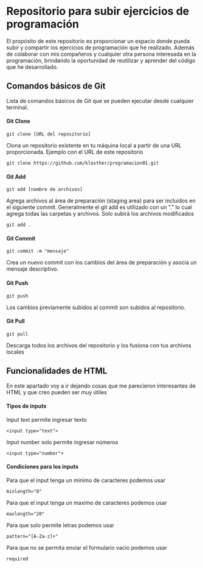 # Repositorio para subir ejercicios de programación

El propósito de este repositorio es proporcionar un espacio donde pueda subir y compartir los ejercicios de programación que he realizado. Además de colaborar con mis compañeros y cualquier otra persona interesada en la programación, brindando la oportunidad de reutilizar y aprender del código que he desarrollado.

## Comandos básicos de Git

Lista de comandos básicos de Git que se pueden ejecutar desde cualquier terminal.

#### Git Clone

    git clone [URL del repositorio]

 Clona un repositorio existente en tu máquina local a partir de una URL proporcionada.
 Ejemplo con el URL de este repositorio

    git clone https://github.com/klosther/programacion01.git

#### Git Add

    git add [nombre de archivos]

 Agrega archivos al área de preparación (staging area) para ser incluidos en el siguiente commit.
 Generalmente el git add es utilizado con un "." lo cual agrega todas las carpetas y archivos. Solo subirá los archivos modificados

    git add .

#### Git Commit
    
    git commit -m "mensaje"

Crea un nuevo commit con los cambios del área de preparación y asocia un mensaje descriptivo.

#### Git Push

    git push

Los cambios previamente subidos al commit son subidos al repositorio.

#### Git Pull

    git pull

Descarga todos los archivos del repositorio y los fusiona con tus archivos locales

## Funcionalidades de HTML

En este apartado voy a ir dejando cosas que me parecieron interesantes de HTML y que creo pueden ser muy útiles

#### Tipos de inputs

Input text permite ingresar texto

    <input type="text">

Input number solo permite ingresar números 

    <input type="number">

#### Condiciones para los inputs

Para que el input tenga un mínimo de caracteres podemos usar 

    minlength="8"

Para que el input tenga un maximo de caracteres podemos usar

    maxlength="20"

Para que solo permite letras podemos usar 

    pattern="[A-Za-z]+"

Para que no se permita enviar el formulario vacío podemos usar

    required



